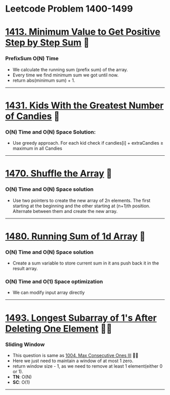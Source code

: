 # Leetcode Problem 1400-1499

# [1413. Minimum Value to Get Positive Step by Step Sum](./1413_minimumValueToGetPositiveStepByStepSum.md) 🌟

### PrefixSum O(N) Time

-   We calculate the running sum (prefix sum) of the array.
-   Every time we find minimum sum we got until now.
-   return abs(minimum sum) + 1.

---

# [1431. Kids With the Greatest Number of Candies](./1431_kidsWithTheGreatestNumberOfCandies.md) 🌟

### O(N) Time and O(N) Space Solution:

-   Use greedy approach. For each kid check if candies[i] + extraCandies ≥ maximum in all Candies

---

# [1470. Shuffle the Array](./1470_shuffleTheArray.md) 🌟

### O(N) Time and O(N) Space solution

-   Use two pointers to create the new array of 2n elements. The first starting at the beginning and the other starting at (n+1)th position. Alternate between them and create the new array.

---

# [1480. Running Sum of 1d Array](./1480_runningSumArr.md) 🌟

### O(N) Time and O(N) Space solution

-   Create a sum variable to store current sum in it ans push back it in the result array.

### O(N) Time and O(1) Space optimization

-   We can modify input array directly

---

# [1493. Longest Subarray of 1's After Deleting One Element](./1493_LongestSubarrayof1'sAfterDeletingOneElement.md) 🌟🌟

### Sliding Window

-   This question is same as [1004. Max Consecutive Ones III](./1004_maxConsecutiveOnesIII.md) 🌟🌟
-   Here we just need to maintain a window of at most 1 zero.
-   return window size - 1, as we need to remove at least 1 element(either 0 or 1).
-   **TN**: O(N)
-   **SC**: O(1)

---
